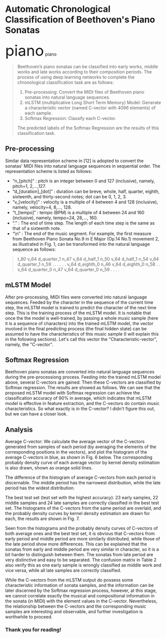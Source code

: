 # Automatic Chronological Classification of Beethoven's Piano Sonatas
<font size=18 >piano</font> piano
> Beethoven’s piano sonatas can be classified into early works, middle works and late works according to their composition periods. The process of  using deep learning networks to complete the chronological classification task are as follows:
>
> 1. Pre-processing: Convert the MIDI files of Beethoven piano sonatas into natural language sequences.
> 2. mLSTM (multiplicative Long Short Term Memory) Model: Generate a characteristic vector (named C-vector with 4096 elements) of each sample.
> 3. Softmax Regression: Classify each C-vector.
>
> The predicted labels of the Softmax Regression are the results of this classification task.


## Pre-processing
Similar data representation scheme in [12] is adopted to convert the sonatas' MIDI files into natural language sequences in sequential order. The representation scheme is listed as follows:
- “n_[pitch]” : pitch is an integer between 0 and 127 (inclusive), namely, pitch=1, 2,...,127.
- “d_[duration]_[dot]” : duration can be breve, whole, half, quarter, eighth, sixteenth, and thirty-second notes; dot can be 0, 1, 2, 3.
- “v_[velocity]” : velocity is a multiple of 4 between 4 and 128 (inclusive), namely, velocity=4, 8,..., 128.
- “t_[tempo]” : tempo (BPM) is a multiple of 4 between 24 and 160 (inclusive), namely, tempo=24, 28,..., 160.
- “.” : The end of time step. The length of each time step is the same as that of a sixteenth note.
- “\n” : The end of the music segment.
For example, the first measure from Beethoven Piano Sonata No.9 in E Major (Op.14 No.1) movement 2, as illustrated in Fig. 1, can be transformed into the natural language sequence as follows:

> t_80 v_64 d_quarter_1 n_47 v_64 d_half_1 n_50 v_64 d_half_1 n_54 v_64 d_quarter_1 n_59 . . . . . . v_64 d_eighth_0 n_46 v_64 d_eighth_0 n_58 . . v_64 d_quarter_0 n_47 v_64 d_quarter_0 n_59 . . . .



## mLSTM Model
After pre-processing, MIDI files were converted into natural language sequences. Feeded by the character in the sequence of the current time step, the mLSTM model is trained to predict the character of the next time step. This is the training process of the mLSTM model. 
It is notable that once the the model is well-trained, by passing a whole music sample (here it is a sequence of characters) into the trained mLSTM model, the vector involved in the final predicting process (the final hidden state) can be assumed to have the characteristics of this music sample (I will explain this in the following sections). Let's call this vector the "Characteristic-vector", namely, the "C-vector".


## Softmax Regression
Beethoven piano sonatas are converted into natural language sequences during the pre-processiong process. Feeding into the trained mLSTM model above, several C-vectors are gained. Then these C-vectors are classified by Softmax regression. The results are showed as follows.
We can see that the proposed mLSTM model with Softmax regression can achieve the classification accuracy of 90% in average, which indicates that mLSTM model is effective in feature extraction, and the C-vectors do contain music characteristics. So what exactly is in the C-vector? I didn't figure this out, but we can have a closer look.


## Analysis
Average C-vector: We calculate the average vector of the C-vectors generated from samples of each period (by averaging the elements of the corresponding positions in the vectors), and plot the histogram of the average C-vectors in blue, as shown in Fig. 6 below. The corresponding probably density curve of each average vector by kernel density estimation is also drawn, shown as orange solid lines. 

The difference of the histogram of average C-vectors from each period is discernable. The middle period has the narrowest distribution, while the late period has the widest distribution. 

The best test set (test set with the highest accuracy): 23 early samples, 22 middle samples and 24 late samples are correctly classified in the best test set. The histograms of the C-vectors from the same period are overlaid, and the probably density curves by kernel density estimation are drawn for each, the results are shown in Fig. 7.

Seen from the histograms and the probably density curves of C-vectors of both average ones and the best test set, it is obvious that C-vectors from early period and middle period are more similarly distributed, while those of the late period show more differences. This can be explained that the sonatas from early and middle period are very similar in character, so it is a bit harder to distinguish between them. The sonatas from late period are very distinctive and easy to be separated. The confusion matrix in Table 2 also verify this as one early sample is wrongly classified as middle work and vice versa, while all late samples are correctly classified.

While the C-vectors from the mLSTM output do possess some characteristic information of sonata samples, and the information can be later discerned by the Softmax regression process, however, at this stage, we cannot correlate exactly the musical and compositional information in the sonata (in MIDI) with the element values in the C-vector. Nevertheless, the relationship between the C-vectors and the corresponding music samples are interesting and observable, and further investigation is worthwhile to proceed.


### Thank you for reading!
